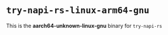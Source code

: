 # `try-napi-rs-linux-arm64-gnu`

This is the **aarch64-unknown-linux-gnu** binary for `try-napi-rs`
